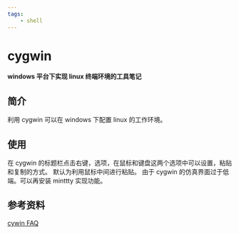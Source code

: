 ```yaml
---
tags:  
    - shell
---
```


# cygwin


**windows 平台下实现 linux 终端环境的工具笔记**


## 简介
利用 cygwin 可以在 windows 下配置 linux 的工作环境。

## 使用
在 cygwin 的标题栏点击右键，选项，在鼠标和键盘这两个选项中可以设置，粘贴和复制的方式。
默认为利用鼠标中间进行粘贴。
由于 cygwin 的仿真界面过于低端。可以再安装 minttty 实现功能。


## 参考资料
[cywin FAQ](https://cygwin.com/faq/faq.html#faq.using.copy-and-paste)
